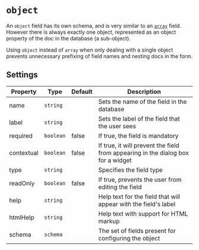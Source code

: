 # `object`

An `object` field has its own schema, and is very similar to an [`array`](array.md) field. However there is always exactly one object, represented as an object property of the doc in the database \(a sub-object\).

Using `object` instead of `array` when only dealing with a single object prevents unnecessary prefixing of field names and nesting docs in the form.

## Settings

|  Property | Type   | Default | Description | 
|---|---|---|---|
|name | `string` | | Sets the name of the field in the database |
|label | `string` | | Sets the label of the field that the user sees |
|required | `boolean` | false | If true, the field is mandatory |
|contextual | `boolean` | false | If true, it will prevent the field from appearing in the dialog box for a widget |
|type | `string` | | Specifies the field type |
|readOnly | `boolean` | false | If true, prevents the user from editing the field |
|help | `string` | | Help text for the field that will appear with the field's label |
|htmlHelp | `string` | | Help text with support for HTML markup |
|schema | `schema` | | The set of fields present for configuring the object | 
